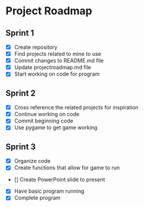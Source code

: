 # Project Roadmap

## Sprint 1
- [x] Create repository
- [x] Find projects related to mine to use
- [x] Commit changes to README.md file
- [x] Update projectroadmap.md file
- [x] Start working on code for program

## Sprint 2 
- [x] Cross reference the related projects for inspiration
- [x] Continue working on code 
- [x] Commit beginning code 
- [x] Use pygame to get game working

## Sprint 3
- [x] Organize code 
- [x] Create functions that allow for game to run
- [] Create PowerPoint slide to present 
- [x] Have basic program running
- [x] Complete program